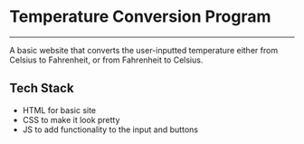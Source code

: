 # Temperature Conversion Program
---

A basic website that converts the user-inputted temperature either from Celsius to Fahrenheit, or from Fahrenheit to Celsius.

## Tech Stack
- HTML for basic site
- CSS to make it look pretty
- JS to add functionality to the input and buttons
